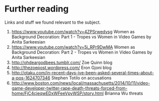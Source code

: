 Further reading
===============

Links and stuff we found relevant to the subject.

1. https://www.youtube.com/watch?v=4ZPSrwedvsg Women as Background Decoration: Part 1 - Tropes vs Women in Video Games by Anita Sarkeesian
2. https://www.youtube.com/watch?v=5i_RPr9DwMA Women as Background Decoration: Part 2 - Tropes vs Women in Video Games  by Anita Sarkeesian
3. http://ohdeargodbees.tumblr.com/ Zoe Quinn blog
4. http://thezoepost.wordpress.com/  Eron Gjoni blog
5. http://otaku.com/in-recent-days-ive-been-asked-several-times-about-a-pos-1624707346   Stephen Totilo on accusations
6. http://www.boston.com/news/local/massachusetts/2014/10/11/video-game-developer-twitter-rape-death-threats-forced-from-home/FjC4cjeqwEDxWFeeVpyWSP/story.html  Brianna Wu threats
 
